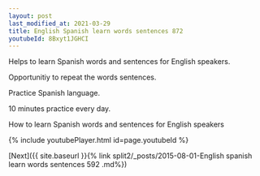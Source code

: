 ```yaml
---
layout: post
last_modified_at: 2021-03-29
title: English Spanish learn words sentences 872 
youtubeId: 8Bxyt1JGHCI
---
```

 
 
Helps to learn Spanish words and sentences for English speakers.

Opportunitiy to repeat the words sentences. 

Practice Spanish language. 
 
10 minutes practice every day. 
 
How to learn Spanish words and sentences for English speakers 
 
{% include youtubePlayer.html id=page.youtubeId %}
 
 
[Next]({{ site.baseurl }}{% link  split2/_posts/2015-08-01-English spanish learn words sentences 592 .md%})
 
